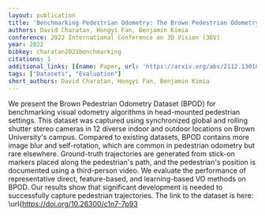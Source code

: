 ```yaml
---
layout: publication
title: 'Benchmarking Pedestrian Odometry: The Brown Pedestrian Odometry Dataset (BPOD)'
authors: David Charatan, Hongyi Fan, Benjamin Kimia
conference: 2022 International Conference on 3D Vision (3DV)
year: 2022
bibkey: charatan2021benchmarking
citations: 1
additional_links: [{name: Paper, url: 'https://arxiv.org/abs/2112.13018'}]
tags: ["Datasets", "Evaluation"]
short_authors: David Charatan, Hongyi Fan, Benjamin Kimia
---
```

We present the Brown Pedestrian Odometry Dataset (BPOD) for benchmarking
visual odometry algorithms in head-mounted pedestrian settings. This dataset
was captured using synchronized global and rolling shutter stereo cameras in 12
diverse indoor and outdoor locations on Brown University's campus. Compared to
existing datasets, BPOD contains more image blur and self-rotation, which are
common in pedestrian odometry but rare elsewhere. Ground-truth trajectories are
generated from stick-on markers placed along the pedestrian's path, and the
pedestrian's position is documented using a third-person video. We evaluate the
performance of representative direct, feature-based, and learning-based VO
methods on BPOD. Our results show that significant development is needed to
successfully capture pedestrian trajectories. The link to the dataset is here:
\url\{https://doi.org/10.26300/c1n7-7p93